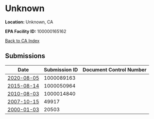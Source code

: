 # Unknown

**Location:** Unknown, CA

**EPA Facility ID:** 100000165162

[Back to CA Index](../../index.md)

## Submissions

| Date | Submission ID | Document Control Number |
|------|--------------|-------------------------|
| [2020-08-05](submissions/1000089163.md) | 1000089163 |  |
| [2015-08-14](submissions/1000050964.md) | 1000050964 |  |
| [2010-08-03](submissions/1000014840.md) | 1000014840 |  |
| [2007-10-15](submissions/49917.md) | 49917 |  |
| [2000-01-03](submissions/20503.md) | 20503 |  |

